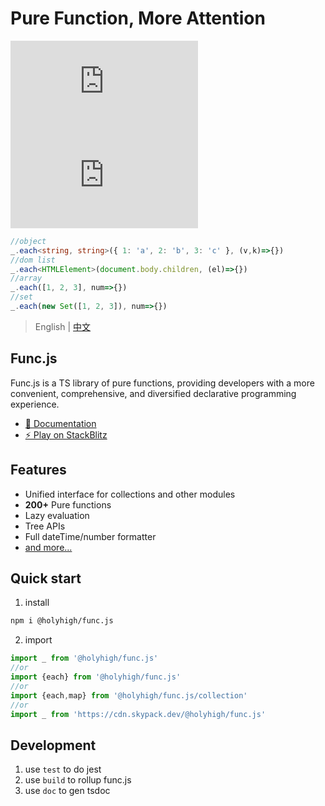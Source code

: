 # Pure Function, More Attention
![npm](https://img.shields.io/npm/v/@holyhigh/func.js?style=plastic)
![NPM](https://img.shields.io/npm/l/@holyhigh/func.js)

```ts
//object
_.each<string, string>({ 1: 'a', 2: 'b', 3: 'c' }, (v,k)=>{})
//dom list
_.each<HTMLElement>(document.body.children, (el)=>{})
//array
_.each([1, 2, 3], num=>{})
//set
_.each(new Set([1, 2, 3]), num=>{})
```
> English | [中文](./README_ZH.md)

## Func.js
Func.js is a TS library of pure functions, providing developers with a more convenient, comprehensive, and diversified declarative programming experience.

- [📑 Documentation](https://holyhigh2.github.io/func.js/)
- [⚡ Play on StackBlitz](https://stackblitz.com/edit/func-js?file=index.ts)

## Features
- Unified interface for collections and other modules
- **200+** Pure functions
- Lazy evaluation
- Tree APIs
- Full dateTime/number formatter
- [and more...](https://holyhigh2.github.io/func.js/api/readme/)

## Quick start
1. install
```sh
npm i @holyhigh/func.js
```
2. import
```ts
import _ from '@holyhigh/func.js'
//or
import {each} from '@holyhigh/func.js'
//or
import {each,map} from '@holyhigh/func.js/collection'
//or
import _ from 'https://cdn.skypack.dev/@holyhigh/func.js'
```

## Development
1. use `test` to do jest 
2. use `build` to rollup func.js
3. use `doc` to gen tsdoc
